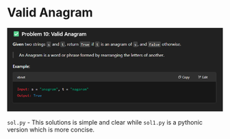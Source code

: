 # Valid Anagram

![problem screenshot](p10.png)

`sol.py` - This solutions is simple and clear while `sol1.py` is a pythonic version which is more concise.
